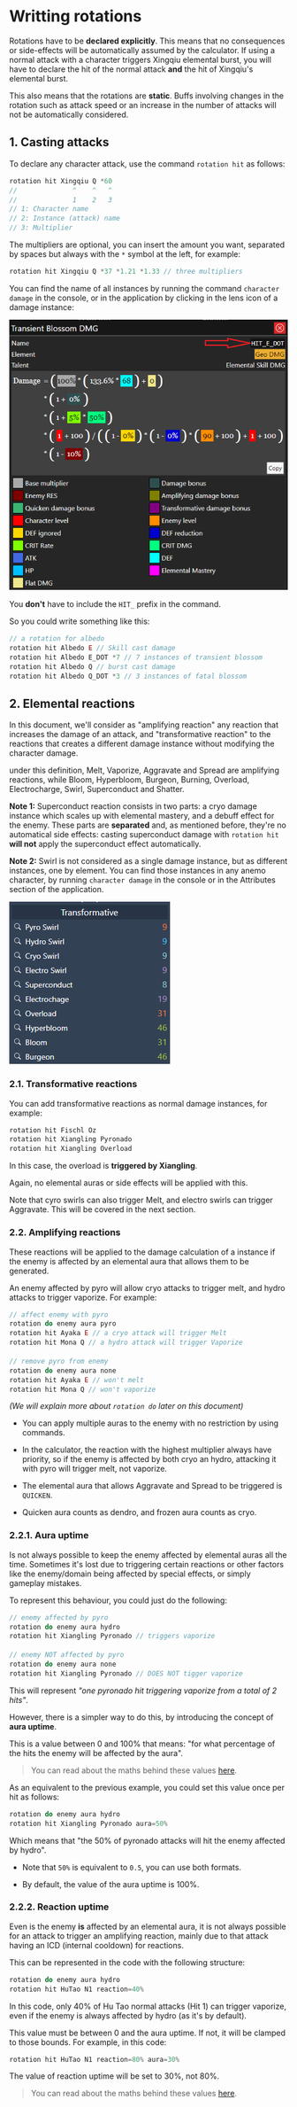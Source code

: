 # Writting rotations

Rotations have to be **declared explicitly**. This means that no consequences 
or side-effects will be automatically assumed by the calculator. If using 
a normal attack with a character triggers Xingqiu elemental burst, you will
have to declare the hit of the normal attack **and** the hit of Xingqiu's
elemental burst.

This also means that the rotations are **static**. Buffs involving changes in
the rotation such as attack speed or an increase in the number of attacks
will not be automatically considered.

## 1. Casting attacks
To declare any character attack, use the command `rotation hit` as follows:
```js
rotation hit Xingqiu Q *60
//              ^    ^   ^
//              1    2   3
// 1: Character name
// 2: Instance (attack) name
// 3: Multiplier
```
The multipliers are optional, you can insert the amount you want, separated by spaces
but always with the `*` symbol at the left, for example:
```js
rotation hit Xingqiu Q *37 *1.21 *1.33 // three multipliers
```

You can find the name of all instances by running the command `character damage` in the console, or in the application by clicking in the lens icon of a damage instance:

![hit name](./media/hit_name.png)

You **don't** have to include the `HIT_` prefix in the command.

So you could write something like this:
```js
// a rotation for albedo
rotation hit Albedo E // Skill cast damage
rotation hit Albedo E_DOT *7 // 7 instances of transient blossom
rotation hit Albedo Q // burst cast damage
rotation hit Albedo Q_DOT *3 // 3 instances of fatal blossom
```

## 2. Elemental reactions
In this document, we'll consider as "amplifying reaction" any reaction that increases the damage of an attack, and "transformative reaction" to  the reactions that creates a different damage instance without modifying the character damage.

under this definition, Melt, Vaporize, Aggravate and Spread are amplifying reactions, while Bloom, Hyperbloom, Burgeon, Burning, Overload, Electrocharge, Swirl, Superconduct and Shatter.

**Note 1:**  Superconduct reaction consists in two parts: a cryo damage instance which scales up with elemental mastery, and a debuff effect for the enemy. These parts are **separated** and, as mentioned before, they're no automatical side effects: casting superconduct damage with `rotation hit` **will not** apply the superconduct effect automatically.

**Note 2:** Swirl is not considered as a single damage instance, but as different instances, one by element. You can find those instances in any anemo character, by running `character damage` in the console or in the Attributes section of the application.

![swirls](./media/swirls.png)

### 2.1. Transformative reactions

You can add transformative reactions as normal damage instances, for example:
```js
rotation hit Fischl Oz
rotation hit Xiangling Pyronado
rotation hit Xiangling Overload
```
In this case, the overload is **triggered by Xiangling**.

Again, no elemental auras or side effects will be applied with this.

Note that cyro swirls can also trigger Melt, and electro swirls can trigger Aggravate. This will be covered in the next section.

### 2.2. Amplifying reactions
These reactions will be applied to the damage calculation of a instance if the enemy is affected by an elemental aura that allows them to be generated.

An enemy affected by pyro will allow cryo attacks to trigger melt, and hydro attacks to trigger vaporize. For example:
```js
// affect enemy with pyro
rotation do enemy aura pyro 
rotation hit Ayaka E // a cryo attack will trigger Melt
rotation hit Mona Q // a hydro attack will trigger Vaporize

// remove pyro from enemy
rotation do enemy aura none 
rotation hit Ayaka E // won't melt
rotation hit Mona Q // won't vaporize
```
_(We will explain more about `rotation do` later on this document)_

- You can apply multiple auras to the enemy with no restriction by using commands.

- In the calculator, the reaction with the highest multiplier always have priority, so if the enemy is affected by both cryo an hydro, attacking it with pyro will trigger melt, not vaporize.

- The elemental aura that allows Aggravate and Spread to be triggered is `QUICKEN`.

- Quicken aura counts as dendro, and frozen aura counts as cryo.

### 2.2.1. Aura uptime
Is not always possible to keep the enemy affected by elemental auras all the time. Sometimes it's lost due to triggering certain reactions or other factors like the enemy/domain being affected by special effects, or simply gameplay mistakes.

To represent this behaviour, you could just do the following:
```js
// enemy affected by pyro
rotation do enemy aura hydro
rotation hit Xiangling Pyronado // triggers vaporize

// enemy NOT affected by pyro
rotation do enemy aura none
rotation hit Xiangling Pyronado // DOES NOT tigger vaporize
```
This will represent _"one pyronado hit triggering vaporize from a total of 2 hits"_.

However, there is a simpler way to do this, by introducing the concept of **aura uptime**.

This is a value between 0 and 100% that means: "for what percentage of the hits the enemy will be affected by the aura".

> You can read about the maths behind these values [here](./rotations_model.md).

As an equivalent to the previous example, you could set this value once per hit as follows:
```js
rotation do enemy aura hydro
rotation hit Xiangling Pyronado aura=50%
```
Which means that "the 50% of pyronado attacks will hit the enemy affected by hydro".

- Note that `50%` is equivalent to `0.5`, you can use both formats.

- By default, the value of the aura uptime is 100%.

### 2.2.2. Reaction uptime
Even is the enemy **is** affected by an elemental aura, it is not always possible for an attack to trigger an amplifying reaction, mainly due to that attack having an ICD (internal cooldown) for reactions.

This can be represented in the code with the following structure:
```js
rotation do enemy aura hydro
rotation hit HuTao N1 reaction=40%
```
In this code, only 40% of Hu Tao normal attacks (Hit 1) can trigger vaporize, even if the enemy is always affected by hydro (as it's by default).

This value must be between 0 and the aura uptime. If not, it will be clamped to those bounds. For example, in this code:
```js
rotation hit HuTao N1 reaction=80% aura=30%
```
The value of reaction uptime will be set to 30%, not 80%.

> You can read about the maths behind these values [here](./rotations_model.md).